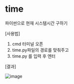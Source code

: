 # time
파이썬으로 현재 시스템시간 구하기

[사용법]
1. cmd 터미널 오픈
2. time.py파일의 경로를 맞춰주고
3. time.py 를 입력 후 엔터

[결과]

![image](https://user-images.githubusercontent.com/63417540/201846369-abbc7874-1802-461c-8bdb-815ef796dca0.png)
